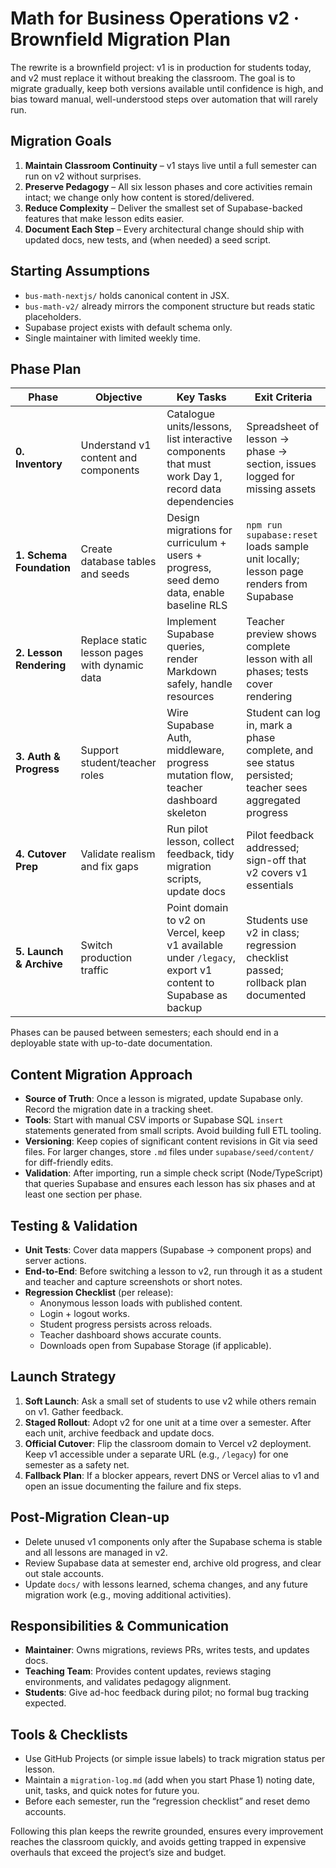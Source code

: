# Math for Business Operations v2 · Brownfield Migration Plan

The rewrite is a brownfield project: v1 is in production for students today, and v2 must replace it without breaking the classroom. The goal is to migrate gradually, keep both versions available until confidence is high, and bias toward manual, well-understood steps over automation that will rarely run.

## Migration Goals
1. **Maintain Classroom Continuity** – v1 stays live until a full semester can run on v2 without surprises.
2. **Preserve Pedagogy** – All six lesson phases and core activities remain intact; we change only how content is stored/delivered.
3. **Reduce Complexity** – Deliver the smallest set of Supabase-backed features that make lesson edits easier.
4. **Document Each Step** – Every architectural change should ship with updated docs, new tests, and (when needed) a seed script.

## Starting Assumptions
- `bus-math-nextjs/` holds canonical content in JSX.  
- `bus-math-v2/` already mirrors the component structure but reads static placeholders.  
- Supabase project exists with default schema only.  
- Single maintainer with limited weekly time.

## Phase Plan

| Phase | Objective | Key Tasks | Exit Criteria |
| --- | --- | --- | --- |
| **0. Inventory** | Understand v1 content and components | Catalogue units/lessons, list interactive components that must work Day 1, record data dependencies | Spreadsheet of lesson → phase → section, issues logged for missing assets |
| **1. Schema Foundation** | Create database tables and seeds | Design migrations for curriculum + users + progress, seed demo data, enable baseline RLS | `npm run supabase:reset` loads sample unit locally; lesson page renders from Supabase |
| **2. Lesson Rendering** | Replace static lesson pages with dynamic data | Implement Supabase queries, render Markdown safely, handle resources | Teacher preview shows complete lesson with all phases; tests cover rendering |
| **3. Auth & Progress** | Support student/teacher roles | Wire Supabase Auth, middleware, progress mutation flow, teacher dashboard skeleton | Student can log in, mark a phase complete, and see status persisted; teacher sees aggregated progress |
| **4. Cutover Prep** | Validate realism and fix gaps | Run pilot lesson, collect feedback, tidy migration scripts, update docs | Pilot feedback addressed; sign-off that v2 covers v1 essentials |
| **5. Launch & Archive** | Switch production traffic | Point domain to v2 on Vercel, keep v1 available under `/legacy`, export v1 content to Supabase as backup | Students use v2 in class; regression checklist passed; rollback plan documented |

Phases can be paused between semesters; each should end in a deployable state with up-to-date documentation.

## Content Migration Approach
- **Source of Truth**: Once a lesson is migrated, update Supabase only. Record the migration date in a tracking sheet.  
- **Tools**: Start with manual CSV imports or Supabase SQL `insert` statements generated from small scripts. Avoid building full ETL tooling.  
- **Versioning**: Keep copies of significant content revisions in Git via seed files. For larger changes, store `.md` files under `supabase/seed/content/` for diff-friendly edits.  
- **Validation**: After importing, run a simple check script (Node/TypeScript) that queries Supabase and ensures each lesson has six phases and at least one section per phase.

## Testing & Validation
- **Unit Tests**: Cover data mappers (Supabase → component props) and server actions.  
- **End-to-End**: Before switching a lesson to v2, run through it as a student and teacher and capture screenshots or short notes.  
- **Regression Checklist** (per release):  
  - Anonymous lesson loads with published content.  
  - Login + logout works.  
  - Student progress persists across reloads.  
  - Teacher dashboard shows accurate counts.  
  - Downloads open from Supabase Storage (if applicable).

## Launch Strategy
1. **Soft Launch**: Ask a small set of students to use v2 while others remain on v1. Gather feedback.  
2. **Staged Rollout**: Adopt v2 for one unit at a time over a semester. After each unit, archive feedback and update docs.  
3. **Official Cutover**: Flip the classroom domain to Vercel v2 deployment. Keep v1 accessible under a separate URL (e.g., `/legacy`) for one semester as a safety net.  
4. **Fallback Plan**: If a blocker appears, revert DNS or Vercel alias to v1 and open an issue documenting the failure and fix steps.

## Post-Migration Clean-up
- Delete unused v1 components only after the Supabase schema is stable and all lessons are managed in v2.  
- Review Supabase data at semester end, archive old progress, and clear out stale accounts.  
- Update `docs/` with lessons learned, schema changes, and any future migration work (e.g., moving additional activities).

## Responsibilities & Communication
- **Maintainer**: Owns migrations, reviews PRs, writes tests, and updates docs.  
- **Teaching Team**: Provides content updates, reviews staging environments, and validates pedagogy alignment.  
- **Students**: Give ad-hoc feedback during pilot; no formal bug tracking expected.

## Tools & Checklists
- Use GitHub Projects (or simple issue labels) to track migration status per lesson.  
- Maintain a `migration-log.md` (add when you start Phase 1) noting date, unit, tasks, and quick notes for future you.  
- Before each semester, run the “regression checklist” and reset demo accounts.

Following this plan keeps the rewrite grounded, ensures every improvement reaches the classroom quickly, and avoids getting trapped in expensive overhauls that exceed the project’s size and budget.

